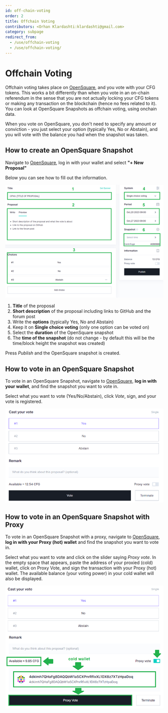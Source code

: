 ```yaml
---
id: off-chain-voting
order: 2
title: Offchain Voting
contributors: <Orhan Klardashti:klardashti@gmail.com>
category: subpage
redirect_from:
  - /use/offchain-voting
  - /use/offchain-voting/
---
```


# Offchain Voting

Offchain voting takes place on [OpenSquare](https://voting.opensquare.io/space/centrifuge), and you vote with your CFG tokens. This works a bit differently than when you vote in an on-chain referendum in the sense that you are not actually locking your CFG tokens or making any transaction on the blockchain (hence no fees related to it). You can look at OpenSquare Snapshots as offchain voting, using onchain data.

When you vote on OpenSquare, you don't need to specify any amount or conviction - you just select your option (typically Yes, No or Abstain), and you will vote with the balance you had when the snapshot was taken.

## How to create an OpenSquare Snapshot

Navigate to [OpenSquare](https://voting.opensquare.io/space/centrifuge), log in with your wallet and select **"+ New Proposal"**

Below you can see how to fill out the information.

![](./images/CreateSnap.png)

1. **Title** of the proposal
2. **Short description** of the proposal including links to GitHub and the forum post
3. Write the **options** (typically Yes, No and Abstain)
4. Keep it on **Single choice voting** (only one option can be voted on)
5. Select the **duration** of the OpenSquare snapshot
6. The **time of the snapshot** (do not change - by default this will be the time/block height the snapshot was created)

Press _Publish_ and the OpenSquare snapshot is created.

## How to vote in an OpenSquare Snapshot

To vote in an OpenSquare Snapshot, navigate to [OpenSquare](https://voting.opensquare.io/space/centrifuge), **log in with your wallet**, and find the snapshot you want to vote in.

Select what you want to vote (Yes/No/Abstain), click _Vote_, sign, and your vote is registered.

![](./images/YesNo.png)

## How to vote in an OpenSquare Snapshot with Proxy

To vote in an OpenSquare Snapshot with a proxy, navigate to [OpenSquare](https://voting.opensquare.io/space/centrifuge), **log in with your Proxy (hot) wallet** and find the snapshot you want to vote in.

Select what you want to vote and click on the slider saying _Proxy vote_. In the empty space that appears, paste the address of your proxied (cold) wallet, click on Proxy Vote, and sign the transaction with your Proxy (hot) wallet. The available balance (your voting power) in your cold wallet will also be displayed.

![](./images/ProxyVote.png)
